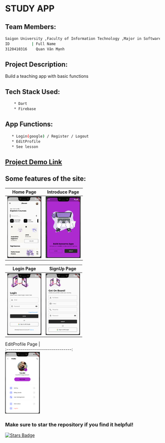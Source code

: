 # STUDY APP
## Team  Members:
```bash
Saigon University ,Faculty of Information Technology ,Major in Software Engineering
ID          | Full Name
3120410316    Quan Văn Mạnh
```
## Project Description:
Build a teaching app with basic functions
## Tech Stack Used:
```bash
    * Dart
    * Firebase
```
## App Functions:
```bash
   * Login(google) / Register / Logout
   * EditProfile
   * See lesson
```
## [Project Demo Link](hi?)
## Some features of the site:
Home Page                   |                   Introduce Page
:---------------------------------:        |      :------------------------------:
<img src="./assets/images/screen_home_app.png" height="200">  | <img src="./assets/images/screen_welcome_app.png" height="200">

Login Page                   |                   SignUp Page
:---------------------------------:        |      :------------------------------:
<img src="./assets/images/screen_login_app.png" height="200">  | <img src="./assets/images/screen_signup_app.png" height="200">

EditProfile Page                   |             
:---------------------------------:        
<img src="./assets/images/screen_editprofile_app.png" height="200">

### Make sure to star the repository if you find it helpful!
<a href="https://github.com/Quynh-Linh-IT/To-Do-Note-Application-Website/stargazers"><img src="https://img.shields.io/github/stars/Quynh-Linh-IT/To-Do-Note-Application-Website?color=yellow" alt="Stars Badge"/></a>
